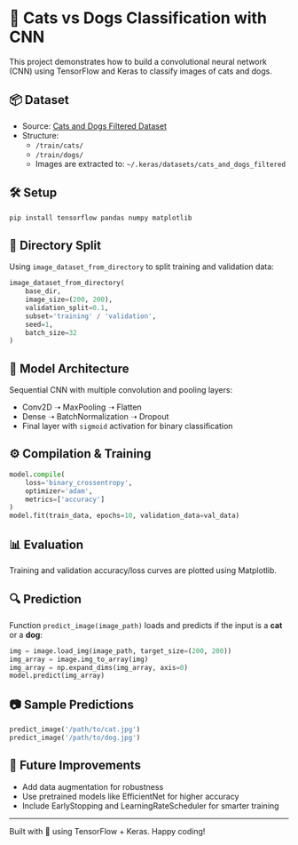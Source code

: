 # 🐾 Cats vs Dogs Classification with CNN

This project demonstrates how to build a convolutional neural network (CNN) using TensorFlow and Keras to classify images of cats and dogs.

## 📦 Dataset

- Source: [Cats and Dogs Filtered Dataset](https://storage.googleapis.com/mledu-datasets/cats_and_dogs_filtered.zip)
- Structure:
  - `/train/cats/`
  - `/train/dogs/`
  - Images are extracted to: `~/.keras/datasets/cats_and_dogs_filtered`

## 🛠️ Setup

```bash
pip install tensorflow pandas numpy matplotlib
```

## 📁 Directory Split

Using `image_dataset_from_directory` to split training and validation data:

```python
image_dataset_from_directory(
    base_dir,
    image_size=(200, 200),
    validation_split=0.1,
    subset='training' / 'validation',
    seed=1,
    batch_size=32
)
```

## 🧠 Model Architecture

Sequential CNN with multiple convolution and pooling layers:

- Conv2D ➝ MaxPooling ➝ Flatten
- Dense ➝ BatchNormalization ➝ Dropout
- Final layer with `sigmoid` activation for binary classification

## ⚙️ Compilation & Training

```python
model.compile(
    loss='binary_crossentropy',
    optimizer='adam',
    metrics=['accuracy']
)
model.fit(train_data, epochs=10, validation_data=val_data)
```

## 📊 Evaluation

Training and validation accuracy/loss curves are plotted using Matplotlib.

## 🔍 Prediction

Function `predict_image(image_path)` loads and predicts if the input is a **cat** or a **dog**:

```python
img = image.load_img(image_path, target_size=(200, 200))
img_array = image.img_to_array(img)
img_array = np.expand_dims(img_array, axis=0)
model.predict(img_array)
```

## 📷 Sample Predictions

```python
predict_image('/path/to/cat.jpg')
predict_image('/path/to/dog.jpg')
```

## 🚀 Future Improvements

- Add data augmentation for robustness
- Use pretrained models like EfficientNet for higher accuracy
- Include EarlyStopping and LearningRateScheduler for smarter training

---

Built with 💙 using TensorFlow + Keras. Happy coding!
```

